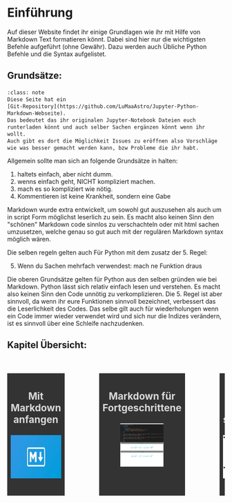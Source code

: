 <style>
    .gallery-scroll {
  display: flex;
  flex-wrap: nowrap;
  margin: 0;
  padding: 0;
  scroll-snap-type: x mandatory;
  scroll-behavior: smooth;
  overflow-x: scroll;
}

.gallery-item {
  padding: .5rem;
  font-size: 1.2rem;
  text-align: center;
  background-color: #333;
  color: #d9d9d9;
  scroll-snap-align: center;
}
@media screen and (min-width: 800px) {
  .gallery-scroll {
    flex-wrap: nowrap;
    padding: 1rem 0;
    scroll-snap-type: x mandatory;
    overflow-x: scroll;
    scroll-behavior: smooth;
  }

  .gallery-item {
    scroll-snap-align: start;
  }
}
</style>


# Einführung

Auf dieser Website findet ihr einige Grundlagen wie ihr mit Hilfe von Markdown Text formatieren könnt. Dabei sind hier nur die wichtigsten Befehle aufgeführt (ohne Gewähr).
Dazu werden auch Übliche Python Befehle und die Syntax aufgelistet.

## Grundsätze:

```{sidebar} Git-Repository:
:class: note
Diese Seite hat ein
[Git-Repository](https://github.com/LuMaaAstro/Jupyter-Python-Markdown-Webseite).
Das bedeutet das ihr originalen Jupyter-Notebook Dateien euch runterladen könnt und auch selber Sachen ergänzen könnt wenn ihr wollt.
Auch gibt es dort die Möglichkeit Issues zu eröffnen also Vorschläge wie was besser gemacht werden kann, bzw Probleme die ihr habt.
```

Allgemein sollte man sich an folgende Grundsätze in halten:

1. haltets einfach, aber nicht dumm.
2. wenns einfach geht, NICHT kompliziert machen.
3. mach es so kompliziert wie nötig.
4. Kommentieren ist keine Krankheit, sondern eine Gabe

Markdown wurde extra entwickelt, um sowohl gut auszusehen als auch um in script Form möglichst leserlich zu sein. Es macht also keinen Sinn den "schönen" Markdown code sinnlos zu verschachteln oder mit html sachen umzusetzen, welche genau so gut auch mit der regulären Markdown syntax möglich wären.


Die selben regeln gelten auch Für Python mit dem zusatz der 5. Regel:

5. Wenn du Sachen mehrfach verwendest: mach ne Funktion draus

Die oberen Grundsätze gelten für Python aus den selben gründen wie bei Markdown. Python lässt sich relativ einfach lesen und verstehen. 
Es macht also keinen Sinn den Code unnötig zu verkomplizieren.
Die 5. Regel ist aber sinnvoll, da wenn ihr eure Funktionen sinnvoll bezeichnet, verbessert das die Leserlichkeit des Codes.
Das selbe gilt auch für wiederholungen wenn ein Code immer wieder verwendet wird und sich nur die Indizes verändern, ist es sinnvoll über eine Schleife nachzudenken.




## Kapitel Übersicht:

<div class="gallery-scroll">
    <figure class="gallery-item">
        <figcaption><h3>Mit Markdown anfangen</h3></figcaption>
        <a href="Markdown_Allgemein.html">
            <img width="200" height="100" src="Bilder/Mdown.jpg">
        </a>
    </figure> 
    <figure class="gallery-item">
        <figcaption><h3> Markdown für Fortgeschrittene </h3></figcaption>
        <a href="html_allgemein.html">
            <img width="100" height="100" src="Bilder/html_code.jpeg">
        </a>
    </figure>
    <figure class="gallery-item">
        <figcaption><h3>Mathe-Formeln schreiben</h3></figcaption>
        <a href="Mathe_allgemein.html">
            <img width="200" height="100" src="Bilder/LaTeX.png">
        </a>
    </figure>
    <figure class="gallery-item">
        <figcaption><h3>Python allgemeines:</h3></figcaption>
        <a href="Python_allgemein.html" title="Hier gehts zum Python Kapitel">
            <img width="100" height="100" src="Bilder/Python-logo.png">
        </a>
    </figure>
    <figure class="gallery-item">
        <figcaption><h3>Anfangen mit Plotten</h3></figcaption>
        <a href="Matplotlib_Einführung.html">
            <img width="200" height="100" src="Bilder/Matplotlib_figure.png">
        </a>
    </figure>
    <figure class="gallery-item">
        <figcaption><h3>Numerische Mathematik mit Numpy</h3></figcaption>
        <a href="Numpy_Einführung.html">
            <img width="200" height="100" src="Bilder/Numpy-logo.png">
        </a>
    </figure>
    <figure class="gallery-item">
    <figcaption><h3>Symbolische Mathematik:</h3></figcaption>
    <a href="Sympy_Einführung.html">
        <img width="100" height="100" src="Bilder/Sympy_logo.png">
    </a>
    </figure>
    <figure class="gallery-item">
        <figcaption><h3>Code Beispiele und Übungen:</h3></figcaption>
        <a href="Matplotlib_Beispiele.html">
            <img width="200" height="100" src="Bilder/Code_Beispiele.jpeg">
        </a>
    </figure>
</div>
